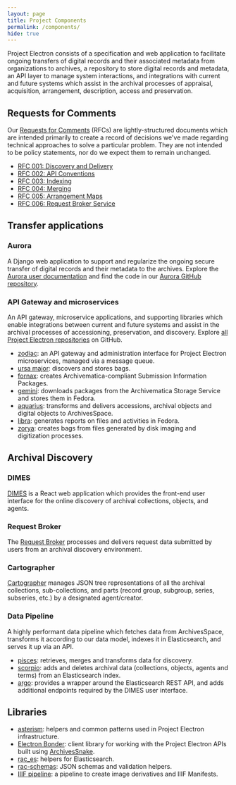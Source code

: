 ```yaml
---
layout: page
title: Project Components
permalink: /components/
hide: true
---
```


Project Electron consists of a specification and web application to facilitate ongoing transfers of digital records and their associated metadata from organizations to archives, a repository to store digital records and metadata, an API layer to manage system interactions, and integrations with current and future systems which assist in the archival processes of appraisal, acquisition, arrangement, description, access and preservation.

## Requests for Comments

Our [Requests for Comments](https://github.com/RockefellerArchiveCenter/project_electron/tree/base/rfcs) (RFCs) are lightly-structured documents which are intended primarily to create a record of decisions we've made regarding technical approaches to solve a particular problem. They are not intended to be policy statements, nor do we expect them to remain unchanged.

  - [RFC 001: Discovery and Delivery](https://github.com/RockefellerArchiveCenter/project_electron/blob/base/rfcs/001-discovery-and-delivery.md)
  - [RFC 002: API Conventions](https://github.com/RockefellerArchiveCenter/project_electron/blob/base/rfcs/002-api-conventions.md)
  - [RFC 003: Indexing](https://github.com/RockefellerArchiveCenter/project_electron/blob/base/rfcs/003-indexing.md)
  - [RFC 004: Merging](https://github.com/RockefellerArchiveCenter/project_electron/blob/base/rfcs/004-mergers.md)
  - [RFC 005: Arrangement Maps](https://github.com/RockefellerArchiveCenter/project_electron/blob/base/rfcs/005-arrangement-maps.md)
  - [RFC 006: Request Broker Service](https://github.com/RockefellerArchiveCenter/project_electron/blob/base/rfcs/006-request-broker-service.md)

## Transfer applications
### Aurora
A Django web application to support and regularize the ongoing secure transfer of digital records and their metadata to the archives. Explore the [Aurora user documentation](https://docs.rockarch.org/aurora/) and find the code in our [Aurora GitHub repository](https://github.com/RockefellerArchiveCenter/aurora).

### API Gateway and microservices
An API gateway, microservice applications, and supporting libraries which enable integrations between current and future systems and assist in the archival processes of accessioning, preservation, and discovery. Explore [all Project Electron repositories](https://github.com/topics/project-electron) on GitHub.

  - [zodiac](https://github.com/RockefellerArchiveCenter/zodiac): an API gateway and administration interface for Project Electron microservices, managed via a message queue.
  - [ursa major](https://github.com/RockefellerArchiveCenter/ursa_major): discovers and stores bags.
  - [fornax](https://github.com/RockefellerArchiveCenter/fornax): creates Archivematica-compliant Submission Information Packages.
  - [gemini](https://github.com/RockefellerArchiveCenter/gemini): downloads packages from the Archivematica Storage Service and stores them in Fedora.
  - [aquarius](https://github.com/RockefellerArchiveCenter/aquarius): transforms and delivers accessions, archival objects and digital objects to ArchivesSpace.
  - [libra](https://github.com/RockefellerArchiveCenter/libra): generates reports on files and activities in Fedora.
  - [zorya](https://github.com/RockefellerArchiveCenter/zorya): creates bags from files generated by disk imaging and digitization processes.

## Archival Discovery
### DIMES
[DIMES](https://github.com/RockefellerArchiveCenter/dimes) is a React web application which provides the front-end user interface for the online discovery of archival collections, objects, and agents.

### Request Broker
The [Request Broker](https://github.com/RockefellerArchiveCenter/request_broker) processes and delivers request data submitted by users from an archival discovery environment.

### Cartographer
[Cartographer](https://github.com/RockefellerArchiveCenter/cartographer) manages JSON tree representations of all the archival collections, sub-collections, and parts (record group, subgroup, series, subseries, etc.) by a designated agent/creator.

### Data Pipeline
A highly performant data pipeline which fetches data from ArchivesSpace, transforms it according to our data model, indexes it in Elasticsearch, and serves it up via an API.

- [pisces](https://github.com/RockefellerArchiveCenter/pisces): retrieves, merges and transforms data for discovery.
- [scorpio](https://github.com/RockefellerArchiveCenter/scorpio): adds and deletes archival data (collections, objects, agents and terms) from an Elasticsearch index.
- [argo](https://github.com/RockefellerArchiveCenter/argo): provides a wrapper around the Elasticsearch REST API, and adds additional endpoints required by the DIMES user interface.

## Libraries

  - [asterism](https://github.com/RockefellerArchiveCenter/asterism): helpers and common patterns used in Project Electron infrastructure.
  - [Electron Bonder](https://github.com/RockefellerArchiveCenter/ElectronBonder): client library for working with the Project Electron APIs built using [ArchivesSnake](https://github.com/archivesspace-labs/ArchivesSnake/).
  - [rac_es](https://github.com/RockefellerArchiveCenter/rac_es): helpers for Elasticsearch.
  - [rac-schemas](https://github.com/RockefellerArchiveCenter/rac_schemas): JSON schemas and validation helpers.
  - [IIIF pipeline](https://github.com/RockefellerArchiveCenter/iiif-pipeline): a pipeline to create image derivatives and IIIF Manifests.
